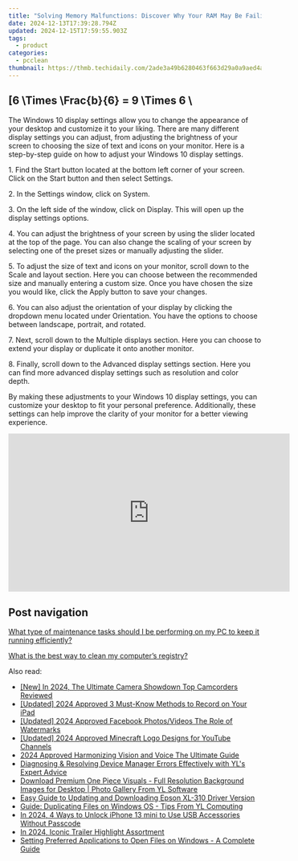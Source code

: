```yaml
---
title: "Solving Memory Malfunctions: Discover Why Your RAM May Be Failing with Insights From YL Technology"
date: 2024-12-13T17:39:28.794Z
updated: 2024-12-15T17:59:55.903Z
tags:
  - product
categories:
  - pcclean
thumbnail: https://thmb.techidaily.com/2ade3a49b6280463f663d29a0a9aed4a110f8560d1f316c09a570158c78fc956.jpg
---
```


## \[6 \Times \Frac{b}{6} = 9 \Times 6 \

The Windows 10 display settings allow you to change the appearance of your desktop and customize it to your liking. There are many different display settings you can adjust, from adjusting the brightness of your screen to choosing the size of text and icons on your monitor. Here is a step-by-step guide on how to adjust your Windows 10 display settings. 

1\. Find the Start button located at the bottom left corner of your screen. Click on the Start button and then select Settings.

2\. In the Settings window, click on System.

3\. On the left side of the window, click on Display. This will open up the display settings options. 

4\. You can adjust the brightness of your screen by using the slider located at the top of the page. You can also change the scaling of your screen by selecting one of the preset sizes or manually adjusting the slider.

5\. To adjust the size of text and icons on your monitor, scroll down to the Scale and layout section. Here you can choose between the recommended size and manually entering a custom size. Once you have chosen the size you would like, click the Apply button to save your changes.

6\. You can also adjust the orientation of your display by clicking the dropdown menu located under Orientation. You have the options to choose between landscape, portrait, and rotated.

7\. Next, scroll down to the Multiple displays section. Here you can choose to extend your display or duplicate it onto another monitor.

8\. Finally, scroll down to the Advanced display settings section. Here you can find more advanced display settings such as resolution and color depth. 

By making these adjustments to your Windows 10 display settings, you can customize your desktop to fit your personal preference. Additionally, these settings can help improve the clarity of your monitor for a better viewing experience.

<!-- affiliate ads begin -->
<iframe width="560" height="315" src="https://www.youtube.com/embed/_O8m9KphYzs?si=jITthzeyX_Kmt9X2" title="YouTube video player" frameborder="0" allow="accelerometer; autoplay; clipboard-write; encrypted-media; gyroscope; picture-in-picture; web-share" referrerpolicy="strict-origin-when-cross-origin" allowfullscreen></iframe>
<!-- affiliate ads end -->

## Post navigation

[What type of maintenance tasks should I be performing on my PC to keep it running efficiently?](https://tools.techidaily.com/pcclean/products/)

[What is the best way to clean my computer’s registry?](https://tools.techidaily.com/pcclean/products/)

<ins class="adsbygoogle"
     style="display:block"
     data-ad-format="autorelaxed"
     data-ad-client="ca-pub-7571918770474297"
     data-ad-slot="1223367746"></ins>

<ins class="adsbygoogle"
     style="display:block"
     data-ad-client="ca-pub-7571918770474297"
     data-ad-slot="8358498916"
     data-ad-format="auto"
     data-full-width-responsive="true"></ins>

<span class="atpl-alsoreadstyle">Also read:</span>
<div><ul>
<li><a href="https://fox-direct.techidaily.com/new-in-2024-the-ultimate-camera-showdown-top-camcorders-reviewed/"><u>[New] In 2024, The Ultimate Camera Showdown Top Camcorders Reviewed</u></a></li>
<li><a href="https://remote-screen-capture.techidaily.com/updated-2024-approved-3-must-know-methods-to-record-on-your-ipad/"><u>[Updated] 2024 Approved 3 Must-Know Methods to Record on Your iPad</u></a></li>
<li><a href="https://facebook-videos.techidaily.com/updated-2024-approved-facebook-photosvideos-the-role-of-watermarks/"><u>[Updated] 2024 Approved Facebook Photos/Videos The Role of Watermarks</u></a></li>
<li><a href="https://youtube-tips.techidaily.com/ed-2024-approved-minecraft-logo-designs-for-youtube-channels/"><u>[Updated] 2024 Approved Minecraft Logo Designs for YouTube Channels</u></a></li>
<li><a href="https://some-knowledge.techidaily.com/2024-approved-harmonizing-vision-and-voice-the-ultimate-guide/"><u>2024 Approved Harmonizing Vision and Voice The Ultimate Guide</u></a></li>
<li><a href="https://discover-amazing.techidaily.com/diagnosing-and-resolving-device-manager-errors-effectively-with-yls-expert-advice/"><u>Diagnosing & Resolving Device Manager Errors Effectively with YL's Expert Advice</u></a></li>
<li><a href="https://discover-amazing.techidaily.com/download-premium-one-piece-visuals-full-resolution-background-images-for-desktop-photo-gallery-from-yl-software/"><u>Download Premium One Piece Visuals - Full Resolution Background Images for Desktop | Photo Gallery From YL Software</u></a></li>
<li><a href="https://win-amazing.techidaily.com/easy-guide-to-updating-and-downloading-epson-xl-310-driver-version/"><u>Easy Guide to Updating and Downloading Epson XL-310 Driver Version</u></a></li>
<li><a href="https://discover-amazing.techidaily.com/guide-duplicating-files-on-windows-os-tips-from-yl-computing/"><u>Guide: Duplicating Files on Windows OS - Tips From YL Computing</u></a></li>
<li><a href="https://ios-unlock.techidaily.com/in-2024-4-ways-to-unlock-iphone-13-mini-to-use-usb-accessories-without-passcode-by-drfone-ios/"><u>In 2024, 4 Ways to Unlock iPhone 13 mini to Use USB Accessories Without Passcode</u></a></li>
<li><a href="https://some-techniques.techidaily.com/in-2024-iconic-trailer-highlight-assortment/"><u>In 2024, Iconic Trailer Highlight Assortment</u></a></li>
<li><a href="https://discover-amazing.techidaily.com/setting-preferred-applications-to-open-files-on-windows-a-complete-guide/"><u>Setting Preferred Applications to Open Files on Windows - A Complete Guide</u></a></li>
</ul></div>

